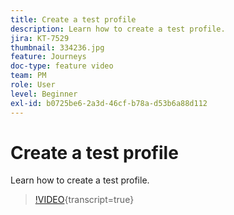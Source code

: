 ```yaml
---
title: Create a test profile
description: Learn how to create a test profile.
jira: KT-7529
thumbnail: 334236.jpg
feature: Journeys
doc-type: feature video
team: PM
role: User
level: Beginner
exl-id: b0725be6-2a3d-46cf-b78a-d53b6a88d112
---
```

# Create a test profile

 Learn how to create a test profile.
 
>[!VIDEO](https://video.tv.adobe.com/v/334236?quality=12&learn=on){transcript=true}

